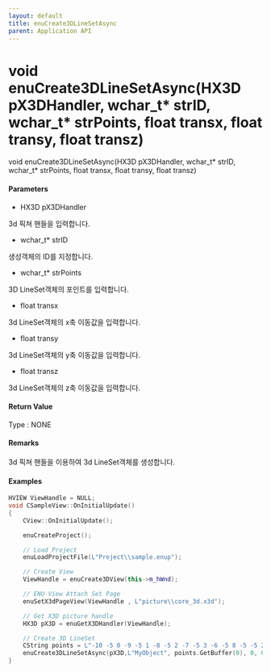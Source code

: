 ```yaml
---
layout: default
title: enuCreate3DLineSetAsync
parent: Application API
---
```

# void enuCreate3DLineSetAsync\(HX3D pX3DHandler, wchar\_t\* strID, wchar\_t\* strPoints, float transx, float transy, float transz\)

void enuCreate3DLineSetAsync\(HX3D pX3DHandler, wchar\_t\* strID, wchar\_t\* strPoints, float transx, float transy, float transz\)

#### Parameters

* HX3D pX3DHandler

3d 픽쳐 핸들을 입력합니다.

* wchar\_t\* strID

생성객체의 ID를 지정합니다.

* wchar\_t\* strPoints

3D LineSet객체의 포인트를 입력합니다.

* float transx

3d LineSet객체의 x축 이동값을 입력합니다.

* float transy

3d LineSet객체의 y축 이동값을 입력합니다.

* float transz

3d LineSet객체의 z축 이동값을 입력합니다.

#### Return Value

Type : NONE

#### Remarks

3d 픽쳐 핸들을 이용하여 3d LineSet객체를 생성합니다.

#### Examples

```cpp
HVIEW ViewHandle = NULL; 
void CSampleView::OnInitialUpdate() 
{ 
    CView::OnInitialUpdate(); 

    enuCreateProject(); 

    // Load Project
    enuLoadProjectFile(L"Project\\sample.enup"); 

    // Create View
    ViewHandle = enuCreate3DView(this->m_hWnd); 

    // ENU View Attach Set Page 
    enuSetX3dPageView(ViewHandle , L"picture\\core_3d.x3d");

    // Get X3D picture handle
    HX3D pX3D = enuGetX3DHandler(ViewHandle); 

    // Create 3D LineSet
    CString points = L"-10 -5 0 -9 -5 1 -8 -5 2 -7 -5 3 -6 -5 8 -5 -5 2 -4 -5 9 -3 -5 1 -2 -5 5 -1 -5 7 0 0 5 1 5 3 2 5 3 3 5 6 4 5 1 5 5 10 6 5 6 7 5 9 8 5 2 9 5 7 10 5 2";
    enuCreate3DLineSetAsync(pX3D,L"MyObject", points.GetBuffer(0), 0, 0, 0);        // 비동기식 호출    
}
```



